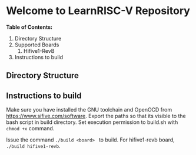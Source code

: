 # Welcome to LearnRISC-V Repository


**Table of Contents:**

1. Directory Structure
1. Supported Boards
    1. Hifive1-RevB
1. Instructions to build

## Directory Structure

## Instructions to build

Make sure you have installed the GNU toolchain and OpenOCD from https://www.sifive.com/software. Export the paths so that its visible to the bash script in build directory. Set execution permission to build.sh with `chmod +x` command. 

Issue the command `./build <board> ` to build. For hifive1-revb board, `./build hifive1-revb`.






